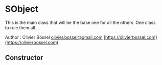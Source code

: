 # SObject

This is the main class that will be the base one for all the others.
One class to rule them all...


Author : Olivier Bossel [olivier.bossel@gmail.com](mailto:olivier.bossel@gmail.com) [https://olivierbossel.com](https://olivierbossel.com)


## Constructor